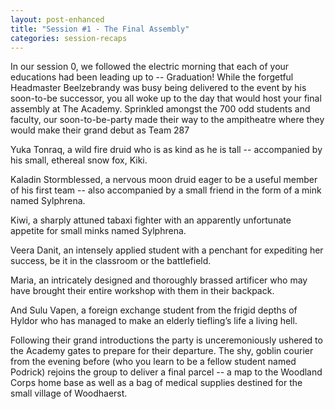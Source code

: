 ```yaml
---
layout: post-enhanced
title: "Session #1 - The Final Assembly"
categories: session-recaps
---
```


In our session 0, we followed the electric morning that each of your educations had been leading up to -- Graduation! While the forgetful Headmaster Beelzebrandy was busy being delivered to the event by his soon-to-be successor, you all woke up to the day that would host your final assembly at The Academy. Sprinkled amongst the 700 odd students and faculty, our soon-to-be-party made their way to the ampitheatre where they would make their grand debut as Team 287

Yuka Tonraq, a wild fire druid who is as kind as he is tall -- accompanied by his small, ethereal snow fox, Kiki.

Kaladin Stormblessed, a nervous moon druid eager to be a useful member of his first team -- also accompanied by a small friend in the form of a mink named Sylphrena.

Kiwi, a sharply attuned tabaxi fighter with an apparently unfortunate appetite for small minks named Sylphrena.

Veera Danit, an intensely applied student with a penchant for expediting her success, be it in the classroom or the battlefield.

Maria, an intricately designed and thoroughly brassed artificer who may have brought their entire workshop with them in their backpack.

And Sulu Vapen, a foreign exchange student from the frigid depths of Hyldor who has managed to make an elderly tiefling’s life a living hell.

Following their grand introductions the party is unceremoniously ushered to the Academy gates to prepare for their departure. The shy, goblin courier from the evening before (who you learn to be a fellow student named Podrick) rejoins the group to deliver a final parcel -- a map to the Woodland Corps home base as well as a bag of medical supplies destined for the small village of Woodhaerst.
